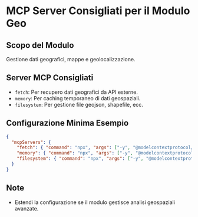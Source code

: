# MCP Server Consigliati per il Modulo Geo

## Scopo del Modulo
Gestione dati geografici, mappe e geolocalizzazione.

## Server MCP Consigliati
- `fetch`: Per recupero dati geografici da API esterne.
- `memory`: Per caching temporaneo di dati geospaziali.
- `filesystem`: Per gestione file geojson, shapefile, ecc.

## Configurazione Minima Esempio
```json
{
  "mcpServers": {
    "fetch": { "command": "npx", "args": ["-y", "@modelcontextprotocol/server-fetch"] },
    "memory": { "command": "npx", "args": ["-y", "@modelcontextprotocol/server-memory"] },
    "filesystem": { "command": "npx", "args": ["-y", "@modelcontextprotocol/server-filesystem"] }
  }
}
```

## Note
- Estendi la configurazione se il modulo gestisce analisi geospaziali avanzate.
